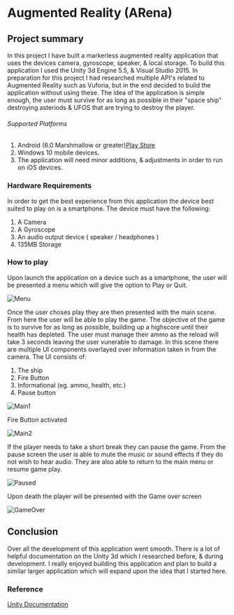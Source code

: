 # Augmented Reality (ARena)



## Project summary

In this project I have built a markerless augmented reality application that uses the devices camera, gyroscope, speaker, & local storage. 
To build this application I used the Unity 3d Engine 5.5, & Visual Studio 2015. 
In preparation for this project I had researched multiple API's related to Augmented Reality such as Vuforia, but in the end decided to build the application without using these. 
The idea of the application is simple enough, the user must survive for as long as possible in their "space ship" destroying asteriods & UFOS that are trying to destroy the player. 

###### Supported Platforms

1. Android (6.0 Marshmallow or greater)[Play Store]()
2. Windows 10 mobile devices. 
3. The application will need minor additions, & adjustments in order to run on iOS devices.

### Hardware Requirements

In order to get the best experience from this application the device best suited to play on is a smartphone. 
The device must have the following:
1. A Camera
2. A Gyroscope
3. An audio output device ( speaker / headphones )
4. 135MB Storage

### How to play

Upon launch the application on a device such as a smartphone, the user will be presented a menu which will give the option to Play or Quit.

![Menu](http://imgur.com/XQntvJi.png)

Once the user choses play they are then presented with the main scene. From here the user will be able to play the game. 
The objective of the game is to survive for as long as possible, building up a highscore until their health has depleted. 
The user must manage their ammo as the reload will take 3 seconds leaving the user vunerable to damage. 
In this scene there are multiple UI components overlayed over information taken in from the camera.
The UI consists of:

1. The ship
2. Fire Button
2. Informational (eg. ammo, health, etc.)
4. Pause button

![Main1](http://imgur.com/pgnoyVb.png)

Fire Button activated

![Main2](http://imgur.com/lQMnviN.png)

If the player needs to take a short break they can pause the game. 
From the pause screen the user is able to mute the music or sound effects if they do not wish to hear audio. 
They are also able to return to the main menu or resume game play.

![Paused](http://imgur.com/gP3lF05.png)

Upon death the player will be presented with the Game over screen

![GameOver](http://imgur.com/advh2Z7.png)

## Conclusion

Over all the development of this application went smooth. 
There is a lot of helpful documentation on the Unity 3d which I researched before, & during development. 
I really enjoyed building this application and plan to build a similar larger application which will expand upon the idea that I started here.

### Reference

[Unity Documentation](https://docs.unity3d.com/ScriptReference/)

